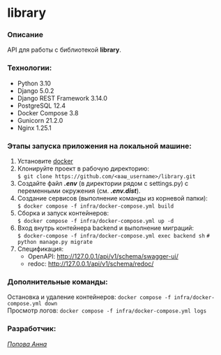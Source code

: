 # library

### Описание
API для работы с библиотекой **library**.


### Технологии:
- Python 3.10
- Django 5.0.2
- Django REST Framework 3.14.0
- PostgreSQL 12.4
- Docker Compose 3.8
- Gunicorn 21.2.0
- Nginx 1.25.1

### Этапы запуска приложения на локальной машине:
1. Установите <a href=https://docs.docker.com/engine/install/ubuntu/>docker</a>
2. Клонируйте проект в рабочую директорию:<br> 
```$ git clone https://github.com/<ваш_username>/library.git```
3. Создайте файл **_.env_** (в директории рядом с settings.py) с переменными окружения (см. **_.env.dist_**).<br>
4. Создание сервисов (выполнение команды из корневой папки):<br>
```$ docker compose -f infra/docker-compose.yml build```<br>
5. Сборка и запуск контейнеров:<br>
```$ docker compose -f infra/docker-compose.yml up -d```<br>
6. Вход внутрь контейнера backend и выполнение миграций:<br>
```$ docker-compose -f infra/docker-compose.yml exec backend sh```
```# python manage.py migrate```<br>
7. Спецификация: <br>
   - OpenAPI: http://127.0.0.1/api/v1/schema/swagger-ui/ <br>
   - redoc: http://127.0.0.1/api/v1/schema/redoc/ <br>

### Дополнительные команды:<br>
Остановка и удаление контейнеров: ```docker compose -f infra/docker-compose.yml down```<br>
Просмотр логов: ```docker compose -f infra/docker-compose.yml logs```<br>

### Разработчик:
<a href="https://github.com/annrud">*Попова Анна*</a>
